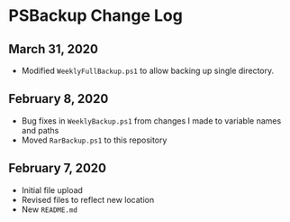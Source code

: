 # PSBackup Change Log

## March 31, 2020

+ Modified `WeeklyFullBackup.ps1` to allow backing up single directory.

## February 8, 2020

+ Bug fixes in `WeeklyBackup.ps1` from changes I made to variable names and paths
+ Moved `RarBackup.ps1` to this repository

## February 7, 2020

+ Initial file upload
+ Revised files to reflect new location
+ New `README.md`
